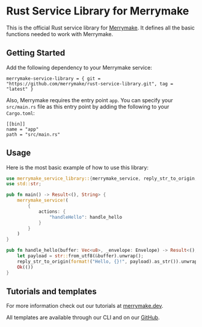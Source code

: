 # Rust Service Library for Merrymake

This is the official Rust service library for [Merrymake](https://www.merrymake.eu). It defines all the basic functions needed to work with Merrymake.

## Getting Started

Add the following dependency to your Merrymake service:

```
merrymake-service-library = { git = "https://github.com/merrymake/rust-service-library.git", tag = "latest" }
```

Also, Merrymake requires the entry point `app`. You can specify your `src/main.rs` file as this entry point by adding the following to your `Cargo.toml`:

```
[[bin]]
name = "app"
path = "src/main.rs"
```

## Usage

Here is the most basic example of how to use this library:

```rust
use merrymake_service_library::{merrymake_service, reply_str_to_origin, Envelope};
use std::str;

pub fn main() -> Result<(), String> {
    merrymake_service!(
        {
            actions: {
                "handleHello": handle_hello
            }
        }
    )
}

pub fn handle_hello(buffer: Vec<u8>, _envelope: Envelope) -> Result<(), String> {
    let payload = str::from_utf8(&buffer).unwrap();
    reply_str_to_origin(format!("Hello, {}!", payload).as_str()).unwrap();
    Ok(())
}
```

## Tutorials and templates

For more information check out our tutorials at [merrymake.dev](https://merrymake.dev).

All templates are available through our CLI and on our [GitHub](https://github.com/merrymake).
